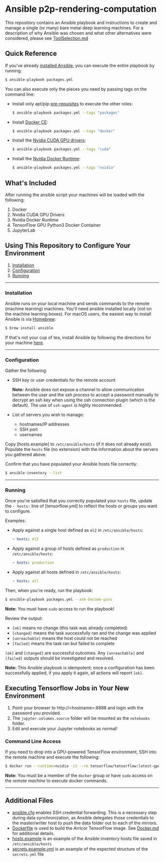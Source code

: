 # Ansible p2p-rendering-computation

This repository contains an Ansible playbook and instructions to create and manage a single (or many) bare metal deep learning machines. For a description of why Ansible was chosen and what other alternatives were considered, please see [ToolSelection.md](ToolSelection.md)

## Quick Reference

If you've already [installed Ansible](#Installation), you can execute the entire playbook by running:

```bash
$ ansible-playbook packages.yml
```

You can also execute only the pieces you need by passing tags on the command line:

- Install only apt/pip [pre-requisites](roles/packages) to execute the other roles:
  ```bash
  $ ansible-playbook packages.yml --tags "packages"
  ```
- Install [Docker CE](roles/docker):
  ```bash
  $ ansible-playbook packages.yml --tags "docker"
  ```
- Install the [Nvidia CUDA GPU drivers](roles/cuda):
  ```bash
  $ ansible-playbook packages.yml --tags "cuda"
  ```
- Install the [Nvidia Docker Runtime](roles/nvidia):
  ```bash
  $ ansible-playbook packages.yml --tags "nvidia"
  ```

## What's Included

After running the ansible script your machines will be loaded with the following:

1. Docker
2. Nvidia CUDA GPU Drivers
3. Nvidia Docker Runtime
4. TensorFlow GPU Python3 Docker Container
5. JupyterLab

## Using This Repository to Configure Your Environment

1. [Installation](#Installation)
2. [Configuration](#Configuration)
3. [Running](#Running)

---

### Installation

Ansible runs on your local machine and sends commands to the remote (machine learning) machines. You'll need ansible installed locally (not on the machine learning boxes).
For macOS users, the easiest way to install Ansible is via [Homebrew](https://brew.sh/):

```bash
$ brew install ansible
```

If that's not your cup of tea, install Ansible by following the directions for your machine [here](https://docs.ansible.com/ansible/latest/installation_guide/intro_installation.html#installing-the-control-machine).

---

### Configuration

Gather the following:

- SSH key or user credentials for the remote account

  **Note:** Ansible does not expose a channel to allow communication between the user and the ssh process to accept a password manually to decrypt an ssh key when using the ssh connection plugin (which is the default). The use of `ssh-agent` is highly recommended.

- List of servers you wish to manage:
  - hostnames/IP addresses
  - SSH port
  - usernames

Copy [hosts.example] to `/etc/ansible/hosts` (if it does not already exist). Populate the `hosts` file (no extension) with the information about the servers you gathered above.

Confirm that you have populated your Ansible hosts file correctly:

```bash
$ ansible-inventory --list
```

---

### Running

Once you're satisfied that you correctly populated your `hosts` file, update the `- hosts:` line of [tensorflow.yml] to reflect the hosts or groups you want to configure.

Examples:

- Apply against a single host defined as `ml2` in `/etc/ansible/hosts`:
  ```yaml
  - hosts: ml2
  ```
- Apply against a group of hosts defined as `production` in `/etc/ansible/hosts`:
  ```yaml
  - hosts: production
  ```
- Apply against all hosts defined in `/etc/ansible/hosts`:
  ```yaml
  - hosts: all
  ```

Then, when you're ready, run the playbook:

```bash
$ ansible-playbook packages.yml --ask-become-pass
```

**Note:** You must have `sudo` access to run the playbook!

Review the output:

- `[ok]` means no change (this task was already completed)
- `[changed]` means the task successfully ran and the change was applied
- `[unreachable]` means the host could not be reached
- `[failed]` means the task ran but failed to complete

`[ok]` and `[changed]` are successful outcomes. Any `[unreachable]` and `[failed]` outputs should be investigated and resolved.

**Note:** This Ansible playbook is idempotent; once a configuration has been successfully applied, if you apply it again, all actions will report `[ok]`.

## Executing Tensorflow Jobs in Your New Environment

1. Point your browser to http://&lt;hostname&gt;:8888 and login with the password you provided.
2. The `jupyter.volumes.source` folder will be mounted as the `notebooks` folder.
3. Edit and execute your Jupyter notebooks as normal!

### Command Line Access

If you need to drop into a GPU-powered TensorFlow environment, SSH into the remote machine and execute the following:

```bash
$ docker run --runtime=nvidia -it --rm tensorflow/tensorflow:latest-gpu-py3 bash
```

**Note:** You must be a member of the `docker` group or have `sudo` access on the _remote machine_ to execute docker commands.

---

## Additional Files

- [ansible.cfg](ansible.cfg) enables SSH credential forwarding. This is a necessary step during data synchronization, as Ansible delegates those credentials to the master/writer host to push the data folder out to each of the mirrors.
- [Dockerfile](Dockerfile) is used to build the Arricor TensorFlow image. See [Docker.md](Docker.md) for additional details.
- [hosts.example](hosts.example) is an example of the Ansible inventory hosts file saved in `/etc/ansible/hosts`
- [secrets.example.yml](secrets.example.yml) is an example of the expected structure of the `secrets.yml` file
